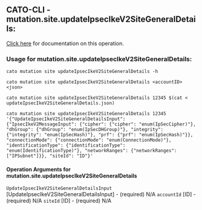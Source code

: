 
## CATO-CLI - mutation.site.updateIpsecIkeV2SiteGeneralDetails:
[Click here](https://api.catonetworks.com/documentation/#mutation-updateIpsecIkeV2SiteGeneralDetails) for documentation on this operation.

### Usage for mutation.site.updateIpsecIkeV2SiteGeneralDetails:

`cato mutation site updateIpsecIkeV2SiteGeneralDetails -h`

`cato mutation site updateIpsecIkeV2SiteGeneralDetails <accountID> <json>`

`cato mutation site updateIpsecIkeV2SiteGeneralDetails 12345 $(cat < updateIpsecIkeV2SiteGeneralDetails.json)`

`cato mutation site updateIpsecIkeV2SiteGeneralDetails 12345 '{"UpdateIpsecIkeV2SiteGeneralDetailsInput": {"IpsecIkeV2MessageInput": {"cipher": {"cipher": "enum(IpSecCipher)"}, "dhGroup": {"dhGroup": "enum(IpSecDHGroup)"}, "integrity": {"integrity": "enum(IpSecHash)"}, "prf": {"prf": "enum(IpSecHash)"}}, "connectionMode": {"connectionMode": "enum(ConnectionMode)"}, "identificationType": {"identificationType": "enum(IdentificationType)"}, "networkRanges": {"networkRanges": ["IPSubnet"]}}, "siteId": "ID"}'`

#### Operation Arguments for mutation.site.updateIpsecIkeV2SiteGeneralDetails ####
`UpdateIpsecIkeV2SiteGeneralDetailsInput` [UpdateIpsecIkeV2SiteGeneralDetailsInput] - (required) N/A 
`accountId` [ID] - (required) N/A 
`siteId` [ID] - (required) N/A 
